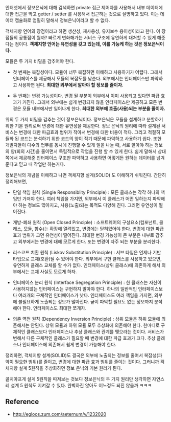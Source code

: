 인터넷에서 정보은닉에 대해 검색하면 private 접근 제어자를 사용해서 내부 데이터에 대한 접근을 막고 getter / setter 를 사용해서 접근하는 것으로 설명하고 있다. 이는 데이터 캡슐화로 엄밀히 말해서 정보은닉이라고 할 수 없다.

객체지향 언어의 장점이라고 하면 생산성, 재사용성, 유지보수 용이성이라고 한다. 이 장점들의 공통점이 뭘까? 빠르게 변화해가는 서비스 구조에 유연하게 대처할 수 있게 해준다는 점이다. **객체지향 언어는 유연성을 갖고 있는데, 이를 가능케 하는 것은 정보은닉이다.**

모듈은 두 가지 비밀을 감추어야 한다.

* 첫 번째는 복잡성이다. 모듈이 너무 복잡하면 이해하고 사용하기가 어렵다. 그래서 인터페이스를 제공해서 모듈의 복잡도를 낮춘다. 외부에서는 인터페이스만 파악하고 사용하면 된다. **최대한 외부에서 알아야 할 정보를 줄이자.**

* 두 번째는 변경 가능성이다. 변경 될 부분이 외부에서 이미 사용되고 있다면 파급 효과가 커진다. 그래서 외부에는 쉽게 변경되지 않을 인터페이스만 제공하고 모든 변경은 모듈 내부에서만 일어나게 한다. **최대한 외부에 호출(사용)되는 부분을 줄이자.**

위의 두 가지 비밀을 감추는 것이 정보은닉이다. 정보은닉은 모듈을 설계하고 분할하기 위한 기본 원리로써 변경에 대한 유연성을 제공한다. 정보 은닉의 원리에 따라 설계된 서비스는 변경에 대한 파급효과 범위가 작아서 변경에 대한 비용이 적다. 그리고 적절히 모듈화 된 코드는 분석하기 위한 코드의 양이 적기 때문에 파악하고 사용하기 쉽다. 또한 개발자들이 다수의 업무를 동시에 진행할 수 있게 일을 나눌 때, 서로 알아야 하는 정보의 양(회의 시간)을 줄이면서 독립적으로 작업을 진행 할 수 있게 한다. 쉽게 말해서 상대쪽에서 제공해준 인터페이스 구조만 파악하고 사용하면 어떻게든 원하는 데이터를 넘겨준다고 믿고 내 작업만 하는거다.

정보은닉의 개념을 이해하고 나면 객체지향 설계(SOLID) 도 이해하기 쉬워진다. 간단히 정리해보면,

* 단일 책임 원칙 (Single Responsiblity Principle) : 모든 클래스는 각각 하나의 책임만 가져야 한다. 여러 책임을 가지면, 외부에서 이 클래스가 어떤 일하는지 파악해야 하는 정보도 많아지고, 사용(노출)되는 목적도 다양해 진다. 그러면 유연성이 떨어진다.

* 개방-폐쇄 원칙 (Open Closed Principle) : 소프트웨어의 구성요소(컴포넌트, 클래스, 모듈, 함수)는 확장에 열려있고, 변경에는 닫혀있어야 한다. 변경에 대한 파급효과 범위가 크면 유연성이 떨어진다. 최대한 변경 가능성이 큰 부분은 내부로 감추고 외부에서는 변경에 대해 모르게 한다. 또는 변경이 자주 되는 부분을 분리한다.

* 리스코프 치환 원칙 (Liskov Substitution Principle) : 서브 타입은 언제나 기반 타입으로 교체(호환)될 수 있어야 한다. 외부에서 구현 클래스를 사용하고 있으면, 유연하게 클래스 교체를 할 수가 없다. 인터페이스(상위 클래스)에 의존하게 해서  외부에서는 교체 사실도 모르게 하자.

* 인터페이스 분리 원칙 (Interface Segregation Principle) : 한 클래스는 자신이 사용하지않는 인터페이스는 구현하지 말아야 한다. 하나의 일반적인 인터페이스보다 여러개의 구체적인 인터페이스가 낫다. 인터페이스도 여러 책임을 가지면, 외부에 불필요하게 노출되는 정보가 많아진다. 굳이 파악할 필요도 없는 정보까지 분석해야 한다. 인터페이스도 최대한 쪼개자.

* 의존 역전 원칙 (Dependency Inversion Principle) : 상위 모듈은 하위 모듈에 의존해서는 안된다. 상위 모듈과 하위 모듈 모두 추상화에 의존해야 한다. 한마디로 구체적인 클래스보다 인터페이스나 추상 클래스와 관계를 맺으라는 것이다. 서비스가 변해서 다른 구체적인 클래스가 필요할 때 변경에 대한 파급 효과가 크다. 추상 클래스나 인터페이스에 의존해서 쉽게 변경이 가능해야 한다.

정리하면, 객체지향 설계(SOLID)도 결국은 외부에 노출되는 정보를 줄여서 복잡성(파악이 필요한 범위)를 줄이고, 변경에 대한 파급 효과 범위를 줄이는 것이다. 그러니까 객체지향 설계 5원칙을 추상화하면 정보 은닉의 기본 원리가 된다.

골치아프게 설계 5원칙을 따져보는 것보다 정보은닉의 두 가지 원리만 생각하면 자연스레 설계 5 원칙도 지켜갈 수 있다. 완벽하진 않아도 어느정도 되진 않을까 ㅋㅋㅋ

## Reference

* http://egloos.zum.com/aeternum/v/1232020